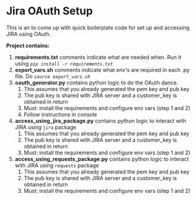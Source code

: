 # Jira OAuth Setup

This is an to come up with quick boilerplate code for set up and accessing JIRA using OAuth.

**Project contains:**
 1. **requirements.txt** comments indicate what are needed when. Run it using
     _`pip install -r requirements.txt`_
 2. **export_vars.sh** comments indicate what env's are required in each .py file. Do
     _`source export_vars.sh`_
 3. **oauth_generator.py** contains python logic to do the OAuth dance.
     1. This assumes that you already generated the pem key and pub key
     2. The pub key is shared with JIRA server and a customer_key is obtained in return
     3. Must: install the requirements and configure env vars (step 1 and 2)
     4. Follow instructions in console
 4. **access_using_jira_package.py** contains python logic to interact with JIRA using `jira` package
     1. This assumes that you already generated the pem key and pub key
     2. The pub key is shared with JIRA server and a customer_key is obtained in return
     3. Must: install the requirements and configure env vars (step 1 and 2)
 5. **access_using_requests_package.py** contains python logic to interact with JIRA using `requests` package
     1. This assumes that you already generated the pem key and pub key
     2. The pub key is shared with JIRA server and a customer_key is obtained in return
     3. Must: install the requirements and configure env vars (step 1 and 2)
